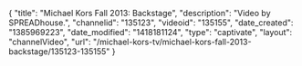{
    "title": "Michael Kors Fall 2013: Backstage",
    "description": "Video by SPREADhouse.",
    "channelid": "135123",
    "videoid": "135155",
    "date_created": "1385969223",
    "date_modified": "1418181124",
    "type": "captivate",
    "layout": "channelVideo",
    "url": "\/michael-kors-tv\/michael-kors-fall-2013-backstage\/135123-135155"
}